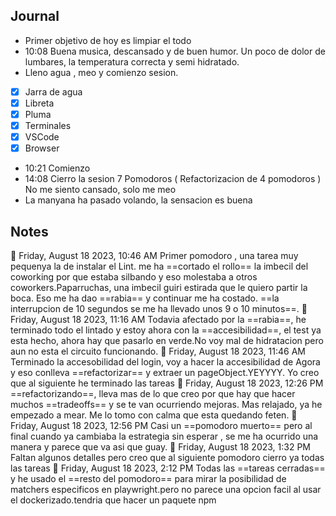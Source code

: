 
## Journal
- Primer objetivo de hoy es limpiar el todo
- 10:08 Buena musica, descansado y de buen humor. Un poco de dolor de lumbares, la temperatura correcta y semi hidratado.
- Lleno agua , meo y comienzo sesion.
- [x] Jarra de agua
- [x] Libreta
- [x] Pluma
- [x] Terminales
- [x] VSCode
- [x] Browser
- 10:21 Comienzo
- 14:08 Cierro la sesion 7 Pomodoros ( Refactorizacion de 4 pomodoros ) No me siento cansado, solo me meo
- La manyana ha pasado volando, la sensacion es buena

## Notes

🍅 Friday, August 18 2023, 10:46 AM
Primer pomodoro , una tarea muy pequenya la de instalar el Lint. me ha ==cortado el rollo== la imbecil del coworking por que estaba silbando y eso molestaba a otros coworkers.Paparruchas, una imbecil guiri estirada que le quiero partir la boca. Eso me ha dao ==rabia== y continuar me ha costado. ==la interrupcion de 10 segundos se me ha llevado unos 9 o 10 minutos==.
🍅 Friday, August 18 2023, 11:16 AM
Todavia afectado por la ==rabia==, he terminado todo el lintado y estoy ahora con la ==accesibilidad==, el test ya esta hecho, ahora hay que pasarlo en verde.No voy mal de hidratacion pero aun no esta el circuito funcionando.
🍅 Friday, August 18 2023, 11:46 AM
Terminado la accesobilidad del login, voy a hacer la accesibilidad de Agora y eso conlleva ==refactorizar== y extraer un pageObject.YEYYYY. Yo creo que al siguiente he terminado las tareas
🍅 Friday, August 18 2023, 12:26 PM
==refactorizando==, lleva mas de lo que creo por que hay que hacer muchos ==tradeoffs== y se te van ocurriendo mejoras. Mas relajado, ya he empezado a mear. Me lo tomo con calma que esta quedando feten.
🍅 Friday, August 18 2023, 12:56 PM
Casi un ==pomodoro muerto== pero al final cuando ya cambiaba la estrategia sin esperar , se me ha ocurrido una manera y parece que va asi que guay.
🍅 Friday, August 18 2023, 1:32 PM
Faltan algunos detalles pero creo que al siguiente pomodoro cierro ya todas las tareas
🍅 Friday, August 18 2023, 2:12 PM
Todas las ==tareas cerradas== y he usado el ==resto del pomodoro== para mirar la posibilidad de matchers especificos en playwright.pero no parece una opcion facil al usar el dockerizado.tendria que hacer un paquete npm